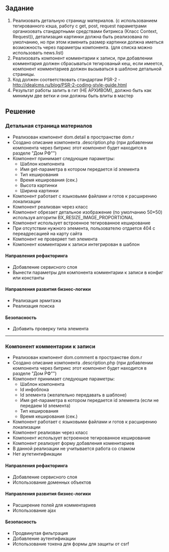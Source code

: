 ## Задание

1. Реализовать детальную страницу материалов. (с использованием тегированного кэша, работу с get, post, request параметрами организовать стандартными средствами битрикса (Класс Context, Request)), детализация картинки должна быть реализована по умолчанию, но при этом изменить размер картинки должна иметься возможность через параметры компонента. (для списка можно использовать news.list)
1. Реализовать компонент комментарии к записи, при добавлении комментария должен сбрасываться тегированый кеш, если имеется, компонент комментариев должен вызываться в шаблоне детальной страницы.
1. Код должен соответствовать стандартам PSR-2 - http://idealcms.ru/blog/PSR-2-coding-style-guide.html
1. Результат работы залить в гит (НЕ АРХИВОМ), должно быть как минимум две ветки и они должны быть влиты в мастер


## Решение

### Детальная страница материалов

* Реализован компонент dom.detail в пространстве dom.r
* Создано описание компонента .description.php (при добавлении компонента через битрикс этот компонент будет находится в разделе "Дом РФ"")
* Компонент принимает следующие параметры:
    * Шаблон компонента
    * Имя get-параметра в котором передается id элемента
    * Тип кеширования
    * Время кеширования (сек.)
    * Высота картинки
    * Ширина картинки
* Компонент работает с языковыми файлами и готов к расширению локализации
* Компонент реализван через класс
* Компонент обрезает детальное изображение (по умолчанию 50*50) используя алгоритм BX_RESIZE_IMAGE_PROPORTIONAL
* Компонент использует встроенное тегированное кеширование
* При отсутствии нужного элемента, пользователю отдается 404 с переадресацией на карту сайта 
* Компонент не проверяет тип элемента
* Компонент комментарии к записи интегрирован в шаблон

#### Направления рефакторинга

* Добавление сервисного слоя
* Вынести параметры для компонента комментарии к записи в конфиг или константы

#### Направления развития бизнес-логики

* Реализация эрмитажа
* Реализация поиска

#### Безопасность
* Добавить проверку типа элемента

---

### Компонент комментарии к записи

* Реализован компонент dom.comment в пространстве dom.r
* Создано описание компонента .description.php (при добавлении компонента через битрикс этот компонент будет находится в разделе "Дом РФ"")
* Компонент принимает следующие параметры:
    * Шаблон компонента
    * Id инфоблока
    * Id элемента (желательно передавать в шаблоне)
    * Имя get-параметра в котором передается id элемента (если не передаем Id элемента)
    * Тип кеширования
    * Время кеширования (сек.)
* Компонент работает с языковыми файлами и готов к расширению локализации
* Компонент реализван через класс
* Компонент использует встроенное тегированное кеширование
* Компонент реализует форму добавления коменнтариев
* В данной реализации не учитывается работа со спамом
* Нет аутетинтификации

#### Направления рефакторинга

* Добавление сервисного слоя
* Использование доменных объектов

#### Направления развития бизнес-логики

* Расширение полей для комментариев
* Использование ajax

#### Безопасность
* Продвинутая фильтрация
* Добавление аутентификации
* Использование токена для формы для защиты от csrf
